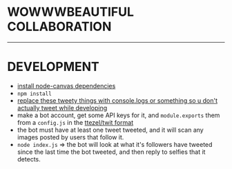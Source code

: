 # WOWWWBEAUTIFUL COLLABORATION
---------------------------------------------------


# DEVELOPMENT
- [install node-canvas dependencies](https://github.com/Automattic/node-canvas/wiki)
- `npm install`
- [replace these tweety things with console.logs or something so u don't actually tweet while developing](https://github.com/coleww/wowwwbeautiful/blob/master/index.js#L90-L99)
- make a bot account, get some API keys for it, and `module.exports` them from a `config.js` in the [ttezel/twit format](https://github.com/ttezel/twit)
- the bot must have at least one tweet tweeted, and it will scan any images posted by users that follow it. 
- `node index.js` => the bot will look at what it's followers have tweeted since the last time the bot tweeted, and then reply to selfies that it detects.

